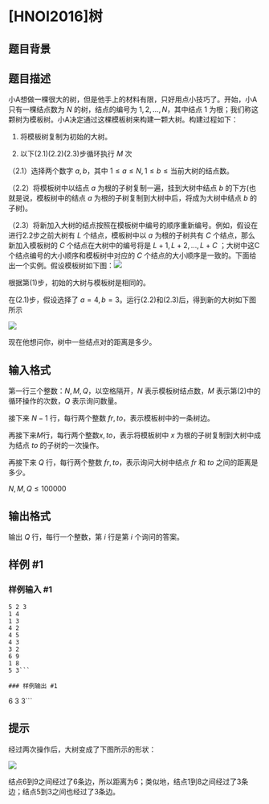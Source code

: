# [HNOI2016]树

## 题目背景



## 题目描述

小A想做一棵很大的树，但是他手上的材料有限，只好用点小技巧了。开始，小A只有一棵结点数为 $N$ 的树，结点的编号为 $1,2,...,N$，其中结点 $1$ 为根；我们称这颗树为模板树。小A决定通过这棵模板树来构建一颗大树。构建过程如下：

1. 将模板树复制为初始的大树。

2. 以下(2.1)(2.2)(2.3)步循环执行 $M$ 次

（2.1）选择两个数字 $a,b$，其中 $1 \leq a \leq N, 1 \leq b \leq \text{当前大树的结点数}$。

（2.2）将模板树中以结点 $a$ 为根的子树复制一遍，挂到大树中结点 $b$ 的下方(也就是说，模板树中的结点 $a$ 为根的子树复制到大树中后，将成为大树中结点 $b$ 的子树)。

（2.3）将新加入大树的结点按照在模板树中编号的顺序重新编号。例如，假设在进行2.2步之前大树有 $L$ 个结点，模板树中以 $a$ 为根的子树共有 $C$ 个结点，那么新加入模板树的 $C$ 个结点在大树中的编号将是 $L+1,L+2,...,L+C$ ；大树中这C个结点编号的大小顺序和模板树中对应的 $C$ 个结点的大小顺序是一致的。下面给出一个实例。假设模板树如下图：![](https://cdn.luogu.com.cn/upload/image_hosting/mchs3i55.png)

根据第(1)步，初始的大树与模板树是相同的。

在(2.1)步，假设选择了 $a=4, b=3$。运行(2.2)和(2.3)后，得到新的大树如下图所示

![](https://cdn.luogu.com.cn/upload/image_hosting/ey2lqez8.png)

现在他想问你，树中一些结点对的距离是多少。


## 输入格式

第一行三个整数：$N,M,Q$，以空格隔开，$N$ 表示模板树结点数，$M$ 表示第(2)中的循环操作的次数，$Q$ 表示询问数量。

接下来 $N-1$ 行，每行两个整数 $fr,to$，表示模板树中的一条树边。

再接下来$M$行，每行两个整数$x,to$，表示将模板树中 $x$ 为根的子树复制到大树中成为结点 $to$ 的子树的一次操作。

再接下来 $Q$ 行，每行两个整数 $fr,to$，表示询问大树中结点 $fr$ 和 $to$ 之间的距离是多少。

$N,M,Q \leq 100000$


## 输出格式

输出 $Q$ 行，每行一个整数，第 $i$ 行是第 $i$ 个询问的答案。


## 样例 #1

### 样例输入 #1
```
5 2 3
1 4
1 3
4 2
4 5
4 3
3 2
6 9
1 8
5 3```

### 样例输出 #1

```
6
3
3```

## 提示

经过两次操作后，大树变成了下图所示的形状：

![](https://cdn.luogu.com.cn/upload/image_hosting/370xfnn2.png)

结点6到9之间经过了6条边，所以距离为6；类似地，结点1到8之间经过了3条边；结点5到3之间也经过了3条边。

